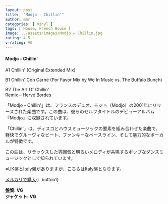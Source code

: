 ```yaml
---
layout: post
title:  "Modjo - Chillin’"
author: mmr
categories: [ Vinyl ]
tags: [ House, French House ]
image: ../assets/images/Modjo – Chillin.jpg
rating: 4.5
v-rating: VG
---
```


#### Modjo - Chillin’


A1  Chillin' (Original Extended Mix)

B1  Chillin' Con Carne
 (Por Favor Mix by We In Music vs. The Buffalo Bunch)

B2  The Art Of Chillin'  
Remix – Hervé Bordes

「Modjo - Chillin'」は、フランスのデュオ、モジョ（Modjo）の2001年にリリースされた楽曲です。この曲は、彼らのセルフタイトルのデビューアルバム『Modjo』に収録されています。

「Chillin'」は、ディスコとハウスミュージックの要素を組み合わせた楽曲で、軽快でグルーヴィなビート、ファンキーなベースライン、そして魅力的なボーカルが特徴です。

この曲は、リラックスした雰囲気と明るいメロディが共鳴するポップなダンスミュージックとして知られています。

※UK盤とItaly盤がありますが、こちらはItaly盤となります。


[メルカリで購入](https://jp.mercari.com/item/m34688669419?afid=6142608987){: .button1}


<div class="mt-4 mb-4 d-flex align-items-center">
<strong class="mr-1">盤質: VG</strong>
</div>
<div class="mt-4 mb-4 d-flex align-items-center">
<strong class="mr-1">ジャケット: VG</strong>
</div>